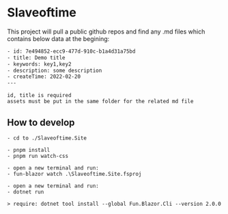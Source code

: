 # Slaveoftime

This project will pull a public github repos and find any .md files which contains below data at the begining:


``` txt
- id: 7e494852-ecc9-477d-910c-b1a4d31a75bd
- title: Demo title
- keywords: key1,key2
- description: some description
- createTime: 2022-02-20
---
```

    id, title is required
    assets must be put in the same folder for the related md file


## How to develop

    - cd to ./Slaveoftime.Site

    - pnpm install
    - pnpm run watch-css

    - open a new terminal and run:
    - fun-blazor watch .\Slaveoftime.Site.fsproj

    - open a new terminal and run:
    - dotnet run

    > require: dotnet tool install --global Fun.Blazor.Cli --version 2.0.0
    